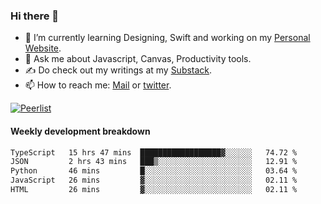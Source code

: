 ### Hi there 👋

- 🌱 I’m currently learning Designing, Swift and working on my [Personal Website](https://kvaishak.com/).
- 💬 Ask me about Javascript, Canvas,  Productivity tools. 
- :writing_hand: Do check out my writings at my [Substack](https://kvaishak.substack.com/).
- 📫 How to reach me: [Mail](mailto:vaishak.kaippanchery@gmail.com) or [twitter](https://twitter.com/kvaishack).

[![Peerlist](https://github-readme-badge.peerlist.io/api/vaishak)](https://peerlist.io/vaishak)

#### Weekly development breakdown

<!--START_SECTION:waka-->

```txt
TypeScript   15 hrs 47 mins  ██████████████████▓░░░░░░   74.72 %
JSON         2 hrs 43 mins   ███▒░░░░░░░░░░░░░░░░░░░░░   12.91 %
Python       46 mins         █░░░░░░░░░░░░░░░░░░░░░░░░   03.64 %
JavaScript   26 mins         ▓░░░░░░░░░░░░░░░░░░░░░░░░   02.11 %
HTML         26 mins         ▓░░░░░░░░░░░░░░░░░░░░░░░░   02.11 %
```

<!--END_SECTION:waka-->
